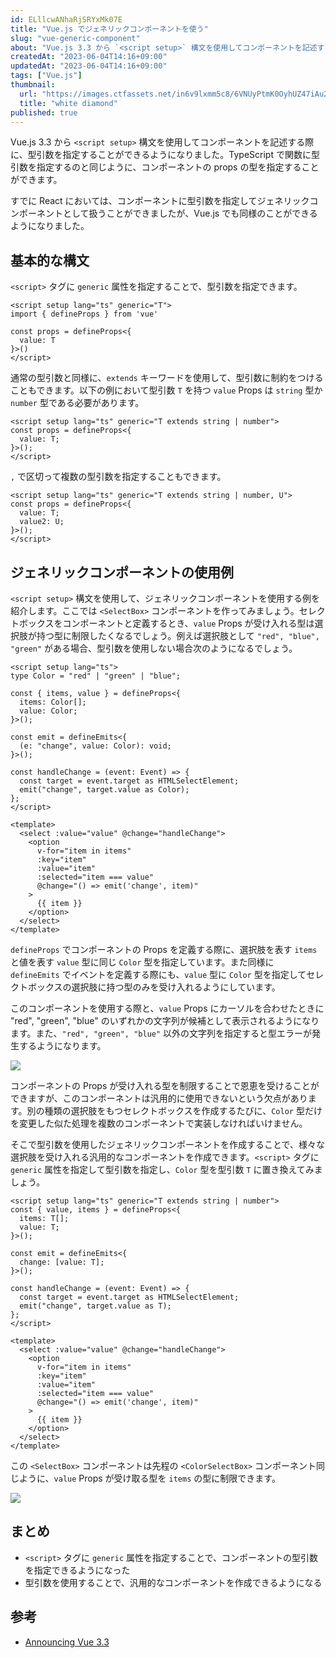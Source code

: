 ```yaml
---
id: ELllcwANhaRjSRYxMk07E
title: "Vue.js でジェネリックコンポーネントを使う"
slug: "vue-generic-component"
about: "Vue.js 3.3 から `<script setup>` 構文を使用してコンポーネントを記述する際に、型引数を指定することができるようになりました。TypeScript で関数に型引数を指定するのと同じように、コンポーネントの props の型を指定することができます。"
createdAt: "2023-06-04T14:16+09:00"
updatedAt: "2023-06-04T14:16+09:00"
tags: ["Vue.js"]
thumbnail:
  url: "https://images.ctfassets.net/in6v9lxmm5c8/6VNUyPtmK0OyhUZ47iAu2R/e6e54f19bf6f82a50199f8e8434a8c22/___Pngtree___shine_jewelry_white_diamond_5318738.png"
  title: "white diamond"
published: true
---
```

Vue.js 3.3 から `<script setup>` 構文を使用してコンポーネントを記述する際に、型引数を指定することができるようになりました。TypeScript で関数に型引数を指定するのと同じように、コンポーネントの props の型を指定することができます。

すでに React においては、コンポーネントに型引数を指定してジェネリックコンポーネントとして扱うことができましたが、Vue.js でも同様のことができるようになりました。

## 基本的な構文

`<script>` タグに `generic` 属性を指定することで、型引数を指定できます。

```vue:components/MyComponent.vue
<script setup lang="ts" generic="T">
import { defineProps } from 'vue'

const props = defineProps<{
  value: T
}>()
</script>
```

通常の型引数と同様に、`extends` キーワードを使用して、型引数に制約をつけることもできます。以下の例において型引数 `T` を持つ `value` Props は `string` 型か `number` 型である必要があります。

```vue:components/MyComponent.vue
<script setup lang="ts" generic="T extends string | number">
const props = defineProps<{
  value: T;
}>();
</script>
```

`,` で区切って複数の型引数を指定することもできます。

```vue:components/MyComponent.vue
<script setup lang="ts" generic="T extends string | number, U">
const props = defineProps<{
  value: T;
  value2: U;
}>();
</script>
```

## ジェネリックコンポーネントの使用例

`<script setup>` 構文を使用して、ジェネリックコンポーネントを使用する例を紹介します。ここでは `<SelectBox>` コンポーネントを作ってみましょう。セレクトボックスをコンポーネントと定義するとき、`value` Props が受け入れる型は選択肢が持つ型に制限したくなるでしょう。例えば選択肢として `"red", "blue", "green"` がある場合、型引数を使用しない場合次のようになるでしょう。

```vue:components/ColroSelectBox.vue
<script setup lang="ts">
type Color = "red" | "green" | "blue";

const { items, value } = defineProps<{
  items: Color[];
  value: Color;
}>();

const emit = defineEmits<{
  (e: "change", value: Color): void;
}>();

const handleChange = (event: Event) => {
  const target = event.target as HTMLSelectElement;
  emit("change", target.value as Color);
};
</script>

<template>
  <select :value="value" @change="handleChange">
    <option
      v-for="item in items"
      :key="item"
      :value="item"
      :selected="item === value"
      @change="() => emit('change', item)"
    >
      {{ item }}
    </option>
  </select>
</template>
```

`defineProps` でコンポーネントの Props を定義する際に、選択肢を表す `items` と値を表す `value` 型に同じ `Color` 型を指定しています。また同様に `defineEmits` でイベントを定義する際にも、`value` 型に `Color` 型を指定してセレクトボックスの選択肢に持つ型のみを受け入れるようにしています。

このコンポーネントを使用する際と、`value` Props にカーソルを合わせたときに "red", "green", "blue" のいずれかの文字列が候補として表示されるようになります。また、`"red", "green", "blue"` 以外の文字列を指定すると型エラーが発生するようになります。

![](https://images.ctfassets.net/in6v9lxmm5c8/6NyAQ6R2yI7zh5cLxBUZml/caa32cc363088d831e2669b283e9c061/____________________________2023-06-04_14.44.03.png)

コンポーネントの Props が受け入れる型を制限することで恩恵を受けることができますが、このコンポーネントは汎用的に使用できないという欠点があります。別の種類の選択肢をもつセレクトボックスを作成するたびに、`Color` 型だけを変更した似た処理を複数のコンポーネントで実装しなければいけません。

そこで型引数を使用したジェネリックコンポーネントを作成することで、様々な選択肢を受け入れる汎用的なコンポーネントを作成できます。`<script>` タグに `generic` 属性を指定して型引数を指定し、`Color` 型を型引数 `T` に置き換えてみましょう。

```vue:components/SelectBox.vue
<script setup lang="ts" generic="T extends string | number">
const { value, items } = defineProps<{
  items: T[];
  value: T;
}>();

const emit = defineEmits<{
  change: [value: T];
}>();

const handleChange = (event: Event) => {
  const target = event.target as HTMLSelectElement;
  emit("change", target.value as T);
};
</script>

<template>
  <select :value="value" @change="handleChange">
    <option
      v-for="item in items"
      :key="item"
      :value="item"
      :selected="item === value"
      @change="() => emit('change', item)"
    >
      {{ item }}
    </option>
  </select>
</template>
```

この `<SelectBox>` コンポーネントは先程の `<ColorSelectBox>` コンポーネント同じように、`value` Props が受け取る型を `items` の型に制限できます。

![](https://images.ctfassets.net/in6v9lxmm5c8/4gzcvgBMlvQuzTr5SYkwpL/fdcc1401e5a9b59afc2090370da7a4d9/____________________________2023-06-04_14.54.17.png)

## まとめ

- `<script>` タグに `generic` 属性を指定することで、コンポーネントの型引数を指定できるようになった
- 型引数を使用することで、汎用的なコンポーネントを作成できるようになる

## 参考

- [Announcing Vue 3.3](https://blog.vuejs.org/posts/vue-3-3)
